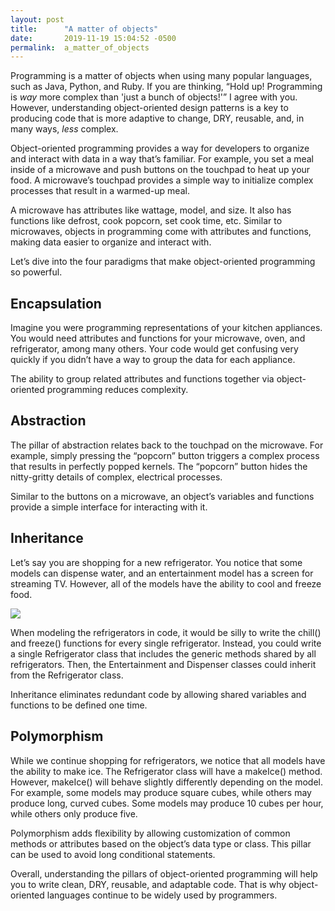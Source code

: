 ```yaml
---
layout: post
title:      "A matter of objects"
date:       2019-11-19 15:04:52 -0500
permalink:  a_matter_of_objects
---
```



Programming is a matter of objects when using many popular languages, such as Java, Python, and Ruby. If you are thinking, “Hold up! Programming is *way* more complex than 'just a bunch of objects!'” I agree with you. However, understanding object-oriented design patterns is a key to producing code that is more adaptive to change, DRY, reusable, and, in many ways, *less* complex.

Object-oriented programming provides a way for developers to organize and interact with data in a way that’s familiar. For example, you set a meal inside of a microwave and push buttons on the touchpad to heat up your food. A microwave’s touchpad provides a simple way to initialize complex processes that result in a warmed-up meal.

[](https://media.giphy.com/media/nwU89Y2ttiire/giphy.gif)

A microwave has attributes like wattage, model, and size. It also has functions like defrost, cook popcorn, set cook time, etc. Similar to microwaves, objects in programming come with attributes and functions, making data easier to organize and interact with.

Let’s dive into the four paradigms that make object-oriented programming so powerful.

## Encapsulation

Imagine you were programming representations of your kitchen appliances. You would need attributes and functions for your microwave, oven, and refrigerator, among many others. Your code would get confusing very quickly if you didn’t have a way to group the data for each appliance.

The ability to group related attributes and functions together via object-oriented programming reduces complexity.

## Abstraction

The pillar of abstraction relates back to the touchpad on the microwave. For example, simply pressing the “popcorn” button triggers a complex process that results in perfectly popped kernels. The “popcorn” button hides the nitty-gritty details of complex, electrical processes.

Similar to the buttons on a microwave, an object’s variables and functions provide a simple interface for interacting with it.

## Inheritance

Let’s say you are shopping for a new refrigerator. You notice that some models can dispense water, and an entertainment model has a screen for streaming TV. However, all of the models have the ability to cool and freeze food.

![](https://imgur.com/673YTS3)

When modeling the refrigerators in code, it would be silly to write the chill() and freeze() functions for every single refrigerator. Instead, you could write a single Refrigerator class that includes the generic methods shared by all refrigerators. Then, the Entertainment and Dispenser classes could inherit from the Refrigerator class.

Inheritance eliminates redundant code by allowing shared variables and functions to be defined one time.

## Polymorphism

While we continue shopping for refrigerators, we notice that all models have the ability to make ice. The Refrigerator class will have a makeIce() method. However, makeIce() will behave slightly differently depending on the model. For example, some models may produce square cubes, while others may produce long, curved cubes. Some models may produce 10 cubes per hour, while others only produce five.

Polymorphism adds flexibility by allowing customization of common methods or attributes based on the object’s data type or class. This pillar can be used to avoid long conditional statements.

Overall, understanding the pillars of object-oriented programming will help you to write clean, DRY, reusable, and adaptable code. That is why object-oriented languages continue to be widely used by programmers.
